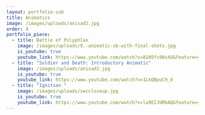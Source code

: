 ```yaml
---
layout: portfolio-sub
title: Animatics
image: /images/uploads/anisad2.jpg
order: 4
portfolio_piece:
  - title: Battle of Polyphlax
    image: /images/uploads/9.-animatic-sb-with-final-shots.jpg
    is_youtube: true
    youtube_link: https://www.youtube.com/watch?v=8iN5fc08sXU&feature=youtu.be
  - title: "Soldier and Death: Introductory Animatic"
    image: /images/uploads/anisad2.jpg
    is_youtube: true
    youtube_link: https://www.youtube.com/watch?v=1LkQBpuC9_8
  - title: "Ignition "
    image: /images/uploads/swccloseup.jpg
    is_youtube: true
    youtube_link: https://www.youtube.com/watch?v=la9EIJURbAQ&feature=youtu.be
---
```


